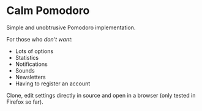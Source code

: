 # Calm Pomodoro
Simple and unobtrusive Pomodoro implementation.

For those who _don't want_:

* Lots of options
* Statistics
* Notifications
* Sounds
* Newsletters
* Having to register an account

Clone, edit settings directly in source and open in a browser (only tested in Firefox so far).
